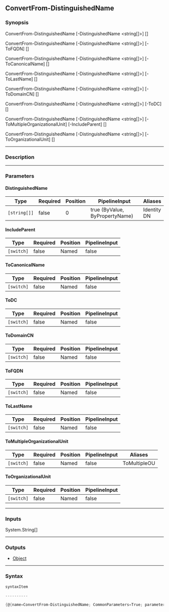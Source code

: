 ConvertFrom-DistinguishedName
-----------------------------

### Synopsis

ConvertFrom-DistinguishedName [-DistinguishedName <string[]>] [<CommonParameters>]

ConvertFrom-DistinguishedName [-DistinguishedName <string[]>] [-ToFQDN] [<CommonParameters>]

ConvertFrom-DistinguishedName [-DistinguishedName <string[]>] [-ToCanonicalName] [<CommonParameters>]

ConvertFrom-DistinguishedName [-DistinguishedName <string[]>] [-ToLastName] [<CommonParameters>]

ConvertFrom-DistinguishedName [-DistinguishedName <string[]>] [-ToDomainCN] [<CommonParameters>]

ConvertFrom-DistinguishedName [-DistinguishedName <string[]>] [-ToDC] [<CommonParameters>]

ConvertFrom-DistinguishedName [-DistinguishedName <string[]>] [-ToMultipleOrganizationalUnit] [-IncludeParent] [<CommonParameters>]

ConvertFrom-DistinguishedName [-DistinguishedName <string[]>] [-ToOrganizationalUnit] [<CommonParameters>]

---

### Description

---

### Parameters
#### **DistinguishedName**

|Type        |Required|Position|PipelineInput                 |Aliases        |
|------------|--------|--------|------------------------------|---------------|
|`[string[]]`|false   |0       |true (ByValue, ByPropertyName)|Identity<br/>DN|

#### **IncludeParent**

|Type      |Required|Position|PipelineInput|
|----------|--------|--------|-------------|
|`[switch]`|false   |Named   |false        |

#### **ToCanonicalName**

|Type      |Required|Position|PipelineInput|
|----------|--------|--------|-------------|
|`[switch]`|false   |Named   |false        |

#### **ToDC**

|Type      |Required|Position|PipelineInput|
|----------|--------|--------|-------------|
|`[switch]`|false   |Named   |false        |

#### **ToDomainCN**

|Type      |Required|Position|PipelineInput|
|----------|--------|--------|-------------|
|`[switch]`|false   |Named   |false        |

#### **ToFQDN**

|Type      |Required|Position|PipelineInput|
|----------|--------|--------|-------------|
|`[switch]`|false   |Named   |false        |

#### **ToLastName**

|Type      |Required|Position|PipelineInput|
|----------|--------|--------|-------------|
|`[switch]`|false   |Named   |false        |

#### **ToMultipleOrganizationalUnit**

|Type      |Required|Position|PipelineInput|Aliases     |
|----------|--------|--------|-------------|------------|
|`[switch]`|false   |Named   |false        |ToMultipleOU|

#### **ToOrganizationalUnit**

|Type      |Required|Position|PipelineInput|
|----------|--------|--------|-------------|
|`[switch]`|false   |Named   |false        |

---

### Inputs
System.String[]

---

### Outputs
* [Object](https://learn.microsoft.com/en-us/dotnet/api/System.Object)

---

### Syntax
```PowerShell
syntaxItem
```
```PowerShell
----------
```
```PowerShell
{@{name=ConvertFrom-DistinguishedName; CommonParameters=True; parameter=System.Object[]}, @{name=ConvertFrom-DistinguishedName; CommonParameters=True; parameter=…
```
